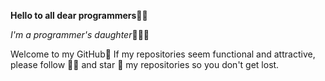 


**Hello to all dear programmers**👋🏻 

*I'm a programmer's daughter*👩🏻‍💻

Welcome to my GitHub💙
If my repositories seem functional and attractive,
please follow 🙌🏻 and star 🌟 my repositories so you don't get lost.
